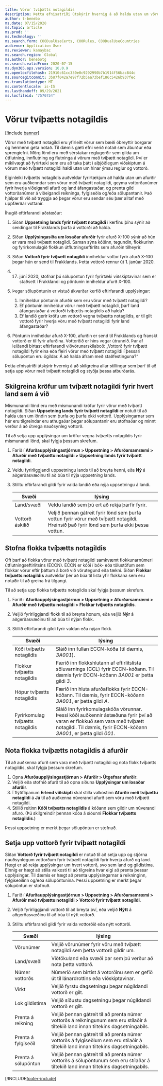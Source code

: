 ```yaml
---
title: Vörur tvíþætts notagildis
description: Þetta efnisatriði útskýrir hvernig á að halda utan um vörur sem eru auðkenndar sem vörur með tvíþætt notagildi, geyma vottorðanúmer fyrir hverja viðeigandi afurð og land áfangastaðar, og prenta gild vottorðanúmer á viðeigandi reikninga, fylgiseðla og/eða sölupantanir.
author: t-benebo
ms.date: 07/15/2020
ms.topic: article
ms.prod: ''
ms.technology: ''
ms.search.form: COODualUseCerts, COORules, COODualUseCountries
audience: Application User
ms.reviewer: kamaybac
ms.search.region: Global
ms.author: benebotg
ms.search.validFrom: 2020-07-15
ms.dyn365.ops.version: 10.0.9
ms.openlocfilehash: 21910c61cc330e0c9292990b7b1914f56bac844c
ms.sourcegitcommit: 3b87f042a7e97f72b5aa73bef186c5426b937fec
ms.translationtype: MT
ms.contentlocale: is-IS
ms.lasthandoff: 09/29/2021
ms.locfileid: "7570754"
---
```

# <a name="dual-use-goods"></a>Vörur tvíþætts notagildis

[!include [banner](../includes/banner.md)]

Vörur með tvíþætt notagildi eru yfirleitt vörur sem bæði óbreyttir borgarar og hermenn geta notað. Til dæmis gæti efni verið notað sem áburður eða sprengiefni. Mörg lönd eru með sérstakar reglugerðir sem gilda um útflutning, innflutning og flutninga á vörum með tvíþætt notagildi. Því er mikilvægt að fyrirtæki sem eru að taka þátt í alþjóðlegum viðskiptum á vörum með tvíþætt notagildi haldi utan um hinar ýmsu reglur og vottorð.

Eiginleiki tvíþætts notagildis auðveldar fyrirtækjum að halda utan um afurðir sem eru auðkenndar sem vörur með tvíþætt notagildi, geyma vottorðanúmer fyrir hverja viðeigandi afurð og land áfangastaðar, og prenta gild vottorðanúmer á viðeigandi reikninga, fylgiseðla og/eða sölupantanir. Það hjálpar til við að tryggja að þegar vörur eru sendar séu þær alltaf með uppfærðar vottanir.

Íhugið eftirfarandi aðstæður:

1. Síðan **Uppsetning lands fyrir tvíþætt notagildi** í kerfinu þínu sýnir að sendingar til Frakklands þurfa á vottorði að halda.
2. Síðan **Upplýsingasíða um losaðar afurðir** fyrir afurð X-100 sýnir að hún er vara með tvíþætt notagildi. Saman sýna kóðinn, tegundin, flokkurinn og fyrirkomulagið flokkun útflutningseftirlits sem afurðin tilheyrir.
3. Síðan **Vottorð fyrir tvíþætt notagildi** inniheldur vottor fyrir afurð X-100 þegar hún er send til Frakklands. Þetta vottorð rennur út 1. janúar 2020.
4. 17. júní 2020, stofnar þú sölupöntun fyrir fyrirtæki viðskiptavinar sem er staðsett í Frakklandi og pöntunin inniheldur afurð X-100.
5. Þegar sölupöntunin er vistuð ákvarðar kerfið eftirfarandi upplýsingar:

    1. Inniheldur pöntunin afurðir sem eru vörur með tvíþætt notagildi?
    2. Ef pöntunin inniheldur vörur með tvíþætt notagildi, þarf land áfangastaðar á vottorði tvíþætts notagildis að halda?
    3. Ef landið gerir kröfu um vottorð vegna tvíþætts notagildis, er til gilt vottorð fyrir hverja vöru með tvíþætt notagildi fyrir land áfangastaðar?

6. Pöntunin inniheldur afurð X-100, afurðin er send til Frakklands og franskt vottorð er til fyrir afurðina. Vottorðið er hins vegar útrunnið. Þar af leiðandi birtast eftirfarandi viðvörunarskilaboð: „Vottorð fyrir tvíþætt notagildi fyrir eina eða fleiri vörur með tvíþætt notagildi í þessari sölupöntun eru ógildar. Á að halda áfram með staðfestinguna?“

Þetta efnisatriði útskýrir hvernig á að skilgreina allar stillingar sem þarf til að setja upp vörur með tvíþætt notagildi og styðja þessa atburðarás.

## <a name="define-dual-use-requirements-for-each-relevant-country"></a>Skilgreina kröfur um tvíþætt notagildi fyrir hvert land sem á við

Mismunandi lönd eru með mismunandi kröfur fyrir vörur með tvíþætt notagildi. Síðan **Uppsetning lands fyrir tvíþætt notagildi** er notuð til að halda utan um löndin sem þurfa og þurfa ekki vottorð. Upplýsingarnar sem hér eru tilgreindar eru athugaðar þegar sölupantanir eru stofnaðar og minnt verður á að útvega nauðsynleg vottorð.

Til að setja upp upplýsingar um kröfur vegna tvíþætts notagildis fyrir mismunandi lönd, skal fylgja þessum skrefum.

1. Farið í **Afurðaupplýsingastjórnun \> Uppsetning \> Afurðarsamræmi \> Afurðir með tvíþættu notagildi \> Uppsetning lands fyrir tvíþætt notagildi**.
2. Veldu fyrirliggjandi uppsetningu lands til að breyta henni, eða **Ný** á aðgerðasvæðinu til að búa til nýja uppsetning lands.
3. Stilltu eftirfarandi gildi fyrir valda landið eða nýja uppsetningu á landi.

    | Svæði | lýsing |
    |---|---|
    | Land/svæði | Veldu landið sem þú ert að rekja þarfir fyrir. |
    | Vottorð áskilið | Veljið þennan gátreit fyrir lönd sem þurfa vottun fyrir vörur með tvíþætt notagildi. Hreinsið það fyrir lönd sem þurfa ekki þessa vottun. |

## <a name="create-dual-use-categories"></a>Stofna flokka tvíþætts notagildis

Oft þarf að flokka vörur með tvíþætt notagildi samkvæmt flokkunarnúmeri útflutningseftirlitsins (ECCN). ECCN er kóði í bók- eða tölustöfum sem flokkar vörur eftir þáttum á borð við vörutegund eða tækni. Síðan **Flokkar tvíþætts notagildis** auðveldar þér að búa til lista yfir flokkana sem eru notaðir til að greina frá tilgangi.

Til að setja upp flokka tvíþætts notagildis skal fylgja þessum skrefum.

1. Farið í **Afurðaupplýsingastjórnun \> Uppsetning \> Afurðarsamræmi \> Afurðir með tvíþættu notagildi \> Flokkar tvíþætts notagildis**.
2. Veljið fyrirliggjandi flokk til að breyta honum, eða veljið **Nýr** á aðgerðasvæðinu til að búa til nýjan flokk.
3. Stillið eftirfarandi gildi fyrir valdan eða nýjan flokk.

    | Svæði | lýsing |
    |---|---|
    | Kóði tvíþætts notagildis | Sláið inn fullan ECCN-kóða (til dæmis, *3A001*).|
    | Flokkur tvíþætts notagildis | Færið inn flokkshlutann af eftirlitslista söluvarnings (CCL) fyrir ECCN-kóðann. Til dæmis fyrir ECCN-kóðann *3A001* er þetta gildi *3*. |
    | Hópur tvíþætts notagildis | Færið inn hluta afurðaflokks fyrir ECCN-kóðann. Til dæmis, fyrir ECCN-kóðann *3A001*, er þetta gildi *A*. |
    | Fyrirkomulag tvíþætts notagildis | Sláið inn fyrirkomulagskóða vörunnar. Þessi kóði auðkennir ástæðuna fyrir því að varan er flokkuð sem vara með tvíþætt notagildi. Til dæmis, fyrir ECCN-kóðann *3A001*, er þetta gildi *001*. |

## <a name="apply-dual-use-categories-to-products"></a>Nota flokka tvíþætts notagildis á afurðir

Til að auðkenna afurð sem vara með tvíþætt notagildi og nota flokk tvíþætts notagildis, skal fylgja þessum skrefum.

1. Opna **Afurðaupplýsingastjórnun \> Afurðir \> Útgefnar afurðir**.
1. Veljið eða stofnið afurð til að opna síðuna **Upplýsingar um losaðar afurðir**.
1. Í flýtiflipanum **Erlend viðskipti** skal stilla valkostinn **Afurðir með tvíþættu notagildi** á **Já** til að auðkenna núverandi afurð sem vöru með tvíþætt notagildi.
1. Stillið reitinn **Kóði tvíþætts notagildis** á kóðann sem gildir um núverandi afurð. (Þú skilgreindir þennan kóða á síðunni **Flokkar tvíþætts notagildis**.)

Þessi uppsetning er merkt þegar sölupöntun er stofnuð.

## <a name="set-up-dual-use-certificates"></a>Setja upp vottorð fyrir tvíþætt notagildi

Síðan **Vottorð fyrir tvíþætt notagildi** er notuð til að setja upp og stjórna nauðsynlegum vottorðum fyrir tvíþætt notagildi fyrir hverja afurð og land. Hægt er að rekja upplýsingar um hvert vottorð, svo sem land og gildistíma. Einnig er hægt að stilla valkosti til að tilgreina hvar eigi að prenta þessar upplýsingar. Til dæmis er hægt að prenta upplýsingarnar á reikninginn, fylgiseðilinn og/eða sölupöntunina. Þessi uppsetning er merkt þegar sölupöntun er stofnuð.

1. Farið í **Afurðaupplýsingastjórnun \> Uppsetning \> Afurðarsamræmi \> Afurðir með tvíþættu notagildi \> Vottorð fyrir tvíþætt notagildi**.
2. Veljið fyrirliggjandi vottorð til að breyta því, eða veljið **Nýtt** á aðgerðasvæðinu til að búa til nýtt vottorð.
3. Stilltu eftirfarandi gildi fyrir valda vottorðið eða nýtt vottorði.

    | Svæði | lýsing |
    |---|---|
    | Vörunúmer | Veljið vörunúmer fyrir vöru með tvíþætt notagildi sem þetta vottorð gildir um. |
    | Land/svæði | Viðtökuland eða svæði þar sem þú verður að nota þetta vottorð. |
    | Númer vottorðs | Númerið sem birtist á votorðinu sem er gefið út til lánardrottins eða viðskiptavinar. |
    | Virkt | Veljið fyrstu dagsetningu þegar núgildandi vottorð er gilt.|
    | Lok gildistíma | Veljið síðustu dagsetningu þegar núgildandi vottorð er gilt. |
    | Prenta á reikning | Veljið þennan gátreit til að prenta númer vottorðs á reikningunum sem eru stílaðir á tiltekið land innan tiltekins dagsetningabils. |
    | Prenta á fylgiseðil | Veljið þennan gátreit til að prenta númer vottorðs á fylgiseðlum sem eru stílaðir á tiltekið land innan tiltekins dagsetningabils. |
    | Prenta á sölupöntun | Veljið þennan gátreit til að prenta númer vottorðs á sölupöntunum sem eru stílaðar á tiltekið land innan tiltekins dagsetningabils. |


[!INCLUDE[footer-include](../../includes/footer-banner.md)]